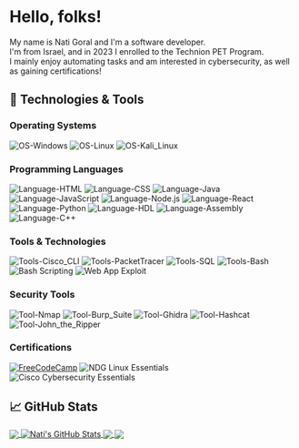 <!-- More info, tips and tricks for making GitHub Profile README can be found in my article at https://towardsdatascience.com/build-a-stunning-readme-for-your-github-profile-9b80434fe5d7 -->

# Hello, folks!

My name is Nati Goral and I'm a software developer. \
I'm from Israel, and in 2023 I enrolled to the Technion PET Program. \
I mainly enjoy automating tasks and am interested in cybersecurity, as well as gaining certifications!

## 🔧 Technologies & Tools

### Operating Systems

![OS-Windows](https://img.shields.io/badge/OS-Windows-informational?style=flat&logo=windows&logoColor=white&color=0078D6)
![OS-Linux](https://img.shields.io/badge/OS-Linux-informational?style=flat&logo=linux&logoColor=white&color=2bbc8a)
![OS-Kali_Linux](https://img.shields.io/badge/OS-Kali_Linux-informational?style=flat&logo=kali-linux&logoColor=white&color=5F2A4C)

### Programming Languages

![Language-HTML](https://img.shields.io/badge/Language-HTML-informational?style=flat&logo=html5&logoColor=white&color=E34F26)
![Language-CSS](https://img.shields.io/badge/Language-CSS-informational?style=flat&logo=css3&logoColor=white&color=1572B6)
![Language-Java](https://img.shields.io/badge/Language-Java-informational?style=flat&logo=java&logoColor=white&color=007396)
![Language-JavaScript](https://img.shields.io/badge/Language-JavaScript-informational?style=flat&logo=javascript&logoColor=white&color=F7DF1E)
![Language-Node.js](https://img.shields.io/badge/Language-Node.js-informational?style=flat&logo=node.js&logoColor=white&color=8CC84B)
![Language-React](https://img.shields.io/badge/Language-React-informational?style=flat&logo=react&logoColor=white&color=61DAFB)
![Language-Python](https://img.shields.io/badge/Language-Python-informational?style=flat&logo=python&logoColor=white&color=3776AB)
![Language-HDL](https://img.shields.io/badge/Language-HDL-informational?style=flat&logo=generic-technology&logoColor=white&color=00BFAE) <!-- No specific logo, using a generic tech logo -->
![Language-Assembly](https://img.shields.io/badge/Language-Assembly-informational?style=flat&logo=generic-technology&logoColor=white&color=FF7F0E) <!-- No specific logo, using a generic tech logo -->
![Language-C++](https://img.shields.io/badge/Language-C++-informational?style=flat&logo=cplusplus&logoColor=white&color=00599C)


### Tools & Technologies

![Tools-Cisco_CLI](https://img.shields.io/badge/Tools-Cisco_CLI-informational?style=flat&logo=cisco&logoColor=white&color=0078D6)
![Tools-PacketTracer](https://img.shields.io/badge/Tools-PacketTracer-informational?style=flat&logo=cisco&logoColor=white&color=0078D6) <!-- Using Cisco logo -->
![Tools-SQL](https://img.shields.io/badge/Database-SQL-informational?style=flat&logo=postgresql&logoColor=white&color=336791)
![Tools-Bash](https://img.shields.io/badge/Shell-Bash-informational?style=flat&logo=gnu-bash&logoColor=white&color=4EAA25)
![Bash Scripting](https://img.shields.io/badge/Script-Bash_Scripting-informational?style=flat&logo=gnu-bash&logoColor=white&color=4EAA25)
![Web App Exploit](https://img.shields.io/badge/Security-Web_App_Exploit-informational?style=flat&logo=security&logoColor=white&color=FF4500)

### Security Tools

![Tool-Nmap](https://img.shields.io/badge/Tool-Nmap-informational?style=flat&logo=nmap&logoColor=white&color=blue)
![Tool-Burp_Suite](https://img.shields.io/badge/Tool-Burp_Suite-informational?style=flat&logo=burp-suite&logoColor=white&color=7B5C5C) <!-- Using Burp Suite logo -->
![Tool-Ghidra](https://img.shields.io/badge/Tool-Ghidra-informational?style=flat&logo=ghidra&logoColor=white&color=FF9D00) <!-- Using Ghidra logo -->
![Tool-Hashcat](https://img.shields.io/badge/Tool-Hashcat-informational?style=flat&logo=hashcat&logoColor=white&color=FF6F61) <!-- Using Hashcat logo -->
![Tool-John_the_Ripper](https://img.shields.io/badge/Tool-John_the_Ripper-informational?style=flat&logo=john-the-ripper&logoColor=white&color=FF0A00) <!-- Using John the Ripper logo -->

### Certifications

[![FreeCodeCamp](https://img.shields.io/badge/FreeCodeCamp-Responsive_Web_Design_Certification-informational?style=flat&logo=freecodecamp&logoColor=white&color=0A0A23)](https://www.freecodecamp.org/certification/NatiG7/responsive-web-design)
![NDG Linux Essentials](https://img.shields.io/badge/NDG-Linux_Essentials-informational?style=flat&logo=linux&logoColor=white&color=2bbc8a)
![Cisco Cybersecurity Essentials](https://img.shields.io/badge/Cisco-Cybersecurity_Essentials-informational?style=flat&logo=cisco&logoColor=white&color=0078D6)




## &#x1f4c8; GitHub Stats

<a href="https://github.com/NatiG7/NatiG7">
  <img align="center" src="https://github-readme-stats.vercel.app/api/top-langs/?username=NatiG7&hide=java,html,tex&title_color=ffffff&text_color=c9cacc&icon_color=2bbc8a&bg_color=1d1f21&langs_count=8" />
</a>
<a href="https://github.com/NatiG7/NatiG7">
  <img align="center" src="https://github-readme-stats.vercel.app/api?username=NatiG7&show_icons=true&line_height=27&count_private=true&title_color=ffffff&text_color=c9cacc&icon_color=2bbc8a&bg_color=1d1f21" alt="Nati's GitHub Stats" />
</a>

<a href="https://github.com/NatiG7/JavaScript-Page">
  <img align="center" src="https://github-readme-stats.vercel.app/api/pin/?username=NatiG7&repo=JavaScript-Page&title_color=ffffff&text_color=c9cacc&icon_color=2bbc8a&bg_color=1d1f21" />
</a>


<a href="https://github.com/NatiG7/Nand2T_Test_Maker">
  <img align="center" src="https://github-readme-stats.vercel.app/api/pin/?username=NatiG7&repo=Nand2T_Test_Maker&title_color=ffffff&text_color=c9cacc&icon_color=2bbc8a&bg_color=1d1f21" />
</a>    

<!-- links to social media icons -->

<!-- icons with padding -->

[1.1]: http://i.imgur.com/tXSoThF.png (twitter icon with padding)
[2.1]: http://i.imgur.com/0o48UoR.png (github icon with padding)

<!-- icons without padding -->

[1.2]: http://i.imgur.com/wWzX9uB.png (twitter icon without padding)
[2.2]: http://i.imgur.com/9I6NRUm.png (github icon without padding)
[3.2]: https://raw.githubusercontent.com/NatiG7/NatiG7/master/linkedin-3-16.png (LinkedIn icon without padding)


<!-- links to your social media accounts -->

[1]: https://github.com/NatiG7

<!-- Resources -->
<!-- Icons: https://simpleicons.org/ -->
<!-- GitHub Stats: https://github.com/anuraghazra/github-readme-stats -->
<!-- Emojis: https://emojipedia.org/emoji/ -->
<!-- HTML Emojis: https://www.fileformat.info/index.htm -->
<!-- Shields: https://shields.io/ -->
<!-- Awesome GitHub Profile README: https://github.com/abhisheknaiidu/awesome-github-profile-readme -->
